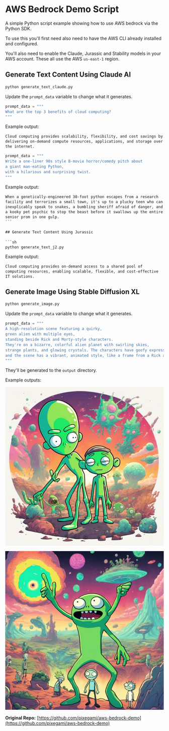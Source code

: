 # AWS Bedrock Demo Script

A simple Python script example showing how to use AWS bedrock via the Python SDK.

To use this you'll first need also need to have the AWS CLI already installed and configured.

You'll also need to enable the Claude, Jurassic and Stability models in your AWS account. These all use
the AWS `us-east-1` region.

## Generate Text Content Using Claude AI

```sh
python generate_text_claude.py
```

Update the `prompt_data` variable to change what it generates.

```python
prompt_data = """
What are the top 3 benefits of cloud computing?
"""
```

Example output:

```text
Cloud computing provides scalability, flexibility, and cost savings by delivering on-demand compute resources, applications, and storage over the internet.
```

```python
prompt_data = """
Write a one-liner 90s style B-movie horror/comedy pitch about
a giant man-eating Python,
with a hilarious and surprising twist.
"""
```

Example output:

````text
When a genetically-engineered 30-foot python escapes from a research facility and terrorizes a small town, it's up to a plucky teen who can inexplicably speak to snakes, a bumbling sheriff afraid of danger, and a kooky pet psychic to stop the beast before it swallows up the entire senior prom in one gulp.
```

## Generate Text Content Using Jurassic

```sh
python generate_text_j2.py
````

Example output:

```text
Cloud computing provides on-demand access to a shared pool of computing resources, enabling scalable, flexible, and cost-effective IT solutions.
```

## Generate Image Using Stable Diffusion XL

```sh
python generate_image.py
```

Update the `prompt_data` variable to change what it generates.

```python
prompt_data = """
A high-resolution scene featuring a quirky, 
green alien with multiple eyes, 
standing beside Rick and Morty-style characters. 
They're on a bizarre, colorful alien planet with swirling skies, 
strange plants, and glowing crystals. The characters have goofy expressions, 
and the scene has a vibrant, animated style, like a frame from a Rick and Morty episode.
"""
```

They'll be generated to the `output` directory.

Example outputs:

![Image_1](output\generated-0.png)

![Image_2](output\generated-2.png)

**Original Repo:** [https://github.com/pixegami/aws-bedrock-demo](https://github.com/pixegami/aws-bedrock-demo)